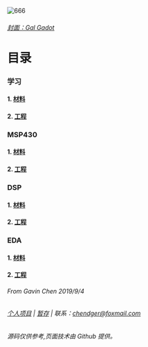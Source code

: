 ![666](https://eiet.xyz/69018301_1562413323895779_2044539283561512274_n.jpg)
###### [封面：Gal Gadot](https://baike.baidu.com/item/%E7%9B%96%E5%B0%94%C2%B7%E5%8A%A0%E6%9C%B5)
# 目录

### 学习
#### 1. [材料](https://github.com/Heanden/EIES/tree/master/matlab/info)
#### 2. [工程](https://github.com/Heanden/EIES/tree/master/matlab/subject)

### MSP430
#### 1. [材料](https://github.com/Heanden/EIES/tree/master/MSP430/info)
#### 2. [工程](https://github.com/Heanden/EIES/tree/master/MSP430/subject)

### DSP
#### 1. [材料](https://github.com/Heanden/EIES/tree/master/DSP/info)
#### 2. [工程](https://github.com/Heanden/EIES/tree/master/DSP/subject)

### EDA
#### 1. [材料](https://github.com/Heanden/EIES/tree/master/EDA/info)
#### 2. [工程](https://github.com/Heanden/EIES/tree/master/EDA/subject)

###### From Gavin Chen 2019/9/4
###### [个人项目](https://github.com/Heanden/ITEM) | [暂存](https://github.com/Heanden/EIES/tree/master/tran) | 联系：chendger@foxmail.com

###### 源码仅供参考,页面技术由 Github 提供。
